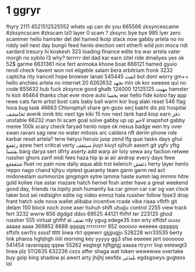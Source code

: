 # 1 ggryr
fhyry
2111
4521512525552
whats up
can do you
665566
zksyncescame
#zksyncscam
#zkscam
lz0
layer 0 scam ?
zksync bye bye
985
lyer zero scammer
hello
hamster
del del
hamed
lkoip
stack now
gabby
artela
no no
riddy
sell
next day
bungii
feed
henlo
election
vert
etherfi
wild
join
moca
ridi
sardard
tresury
hi koskesh
323
loading
finance
edite
tra
war
artela
vater
morgh
no sybilo
l3 why?
terrrrr
del dad
kar
earn
zitel ride
dmailyes 
yes ok
52$
garme
6631361
nice
fert
animoka
khone boat
666121
hamed
gyuio
reroll
check
havent won
not eligeble
salam
bera
arbitrium
fronk
3232
captcha
rity
irancell
hope
browser
lanati
اثقث
545445
bot
dont worry
gm++
hello
anchies
artela
no internet
تخهد
6262632
20 min
ok
kor
sweese
qui
no code
655632
hub
fuck zksynce
good
ghalb
124000
مهنث
12125125
hamster
hi
kiot
46464
thanks
chat
ever
more
auto
بخسا
war
hello
fide
koloo
fay
app
rewe
cats
farm
artist
bost
cats
baby
ball
warm
kor
bug
alaki
reset
546
flag
hora
bug
task
46663
Chlorophyll
share
gm
gozo
serj
bakht
dis
plz
hospital
ئخامشف
averik
ionik
btc
next
tge
kiki
15 nov
next
tank
hard
kiop
earn
ذفز
unstable
66232
man
hi
scam
goal
solve
gabby
up up
لاخم
snapshot
gabby 
meme
100k
scary
check
faryad
henlo
nope
ok
nexus
badge
wen
try
over
swan
ravani
sag
new
no water
mitosis
arc
caldera
nft
derim
phone
role
karbar
reset artela?
terw
hetyui
heruio
juop
zend
lfg
quai
tasks
days
ghui
رثقفغ
azew
hert
critical
verty
سیثقف
jiuyt
kiuyt
ojihuh
aasert
git
ygfv
yftg
بقثسا
barg
darya
sert
dfrty
aserty
add
warp
air
loty
sewa
axy
faction
retwee
russher
ghors
zarif
midi
fees
haza
hip
ip
ai
air
airdrop
every days
feee
شثقفغع
fluet
no pain
now
daily
aqua
abb
trst
kelench
ذثقش
herty
layer
henlo
reppo
nago
chand
kjhyu
viptest
guaranty
team
garm
garm
red
act
midonestam
summorize
gmgmgm
sytre
lamma
haste
summ
lag
immmi
hitre
gold
koliee
rise
astar
mazare
hatch
hernel
fosh
anter
have a great weekend
good day, friends
ria
lopity
pish
humanity
ba
car
gmon
car car
og
van
clock
taker
bod
sei
redisighn
edite
og
video
emroz
hala
russher
follow
fase3
drop
frant
hatch
side
nova
wallet
alibaba
incentive
rcade
vibe
riaaa
vfhfh
git
delam
150
block
noch
zone
aser
huhuh
shift
uhujju
control
2255
view
track
fert
3232
wwrw
656
dgdgd
ddxs
69525
44121
fhfhf
ter
223125
ghod
russher
555
virtual
ghfhf
ai
ثفثف
rdy
ygug
edege35
iran
erty
effdsf
uuuu
aaaaa
aaaa
369852
8888
qqqqq
rrrrrrrrrr
852
oooooo
weeeee
qqqqqq
sffsfs
swrfrs
ssssf
ttttt
linea
rtrt
qqwwrr
gjgjugju
528228
wrr33535
berty
link
pharos
hghjhgh
iiiiii
morning
key
yyyyy
gg3
sfse
eeeeee
jert
ooooooo
541454
ravaniqqq
qqew
55262
eegtegt
hjftgjtgj
aaaaa
rtryrrr
liop
eetewgt3
linea plz
5112635
632236
cxzs
affer
shaga
wat
token
wewewwe
overtake
buy
goip
king
shadow
pi
awert
arty
jhijhj
xexfdx
بلیذثی
egdsgswys
gvgtexs
lol
